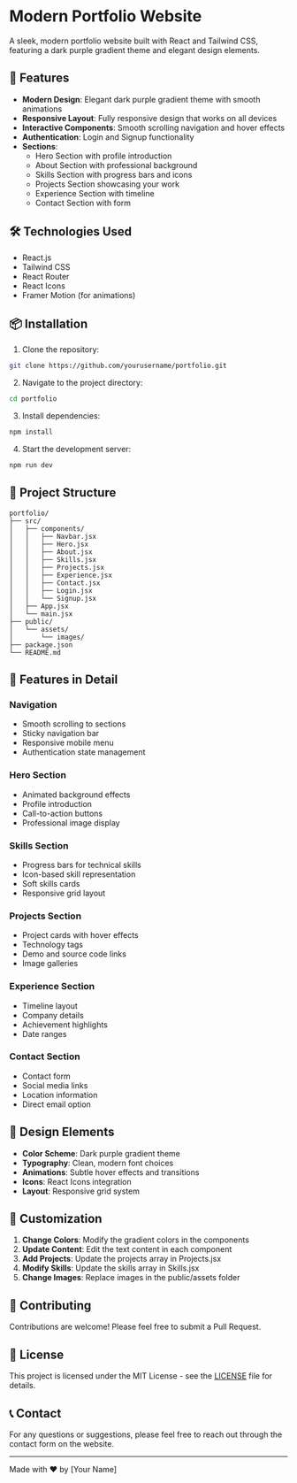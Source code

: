# Modern Portfolio Website

A sleek, modern portfolio website built with React and Tailwind CSS, featuring a dark purple gradient theme and elegant design elements.

## 🚀 Features

- **Modern Design**: Elegant dark purple gradient theme with smooth animations
- **Responsive Layout**: Fully responsive design that works on all devices
- **Interactive Components**: Smooth scrolling navigation and hover effects
- **Authentication**: Login and Signup functionality
- **Sections**:
  - Hero Section with profile introduction
  - About Section with professional background
  - Skills Section with progress bars and icons
  - Projects Section showcasing your work
  - Experience Section with timeline
  - Contact Section with form

## 🛠️ Technologies Used

- React.js
- Tailwind CSS
- React Router
- React Icons
- Framer Motion (for animations)

## 📦 Installation

1. Clone the repository:
```bash
git clone https://github.com/yourusername/portfolio.git
```

2. Navigate to the project directory:
```bash
cd portfolio
```

3. Install dependencies:
```bash
npm install
```

4. Start the development server:
```bash
npm run dev
```

## 🎨 Project Structure

```
portfolio/
├── src/
│   ├── components/
│   │   ├── Navbar.jsx
│   │   ├── Hero.jsx
│   │   ├── About.jsx
│   │   ├── Skills.jsx
│   │   ├── Projects.jsx
│   │   ├── Experience.jsx
│   │   ├── Contact.jsx
│   │   ├── Login.jsx
│   │   └── Signup.jsx
│   ├── App.jsx
│   └── main.jsx
├── public/
│   └── assets/
│       └── images/
├── package.json
└── README.md
```

## 🎯 Features in Detail

### Navigation
- Smooth scrolling to sections
- Sticky navigation bar
- Responsive mobile menu
- Authentication state management

### Hero Section
- Animated background effects
- Profile introduction
- Call-to-action buttons
- Professional image display

### Skills Section
- Progress bars for technical skills
- Icon-based skill representation
- Soft skills cards
- Responsive grid layout

### Projects Section
- Project cards with hover effects
- Technology tags
- Demo and source code links
- Image galleries

### Experience Section
- Timeline layout
- Company details
- Achievement highlights
- Date ranges

### Contact Section
- Contact form
- Social media links
- Location information
- Direct email option

## 🎨 Design Elements

- **Color Scheme**: Dark purple gradient theme
- **Typography**: Clean, modern font choices
- **Animations**: Subtle hover effects and transitions
- **Icons**: React Icons integration
- **Layout**: Responsive grid system

## 🔧 Customization

1. **Change Colors**: Modify the gradient colors in the components
2. **Update Content**: Edit the text content in each component
3. **Add Projects**: Update the projects array in Projects.jsx
4. **Modify Skills**: Update the skills array in Skills.jsx
5. **Change Images**: Replace images in the public/assets folder

## 🤝 Contributing

Contributions are welcome! Please feel free to submit a Pull Request.

## 📝 License

This project is licensed under the MIT License - see the [LICENSE](LICENSE) file for details.

## 📞 Contact

For any questions or suggestions, please feel free to reach out through the contact form on the website.

---

Made with ❤️ by [Your Name] 